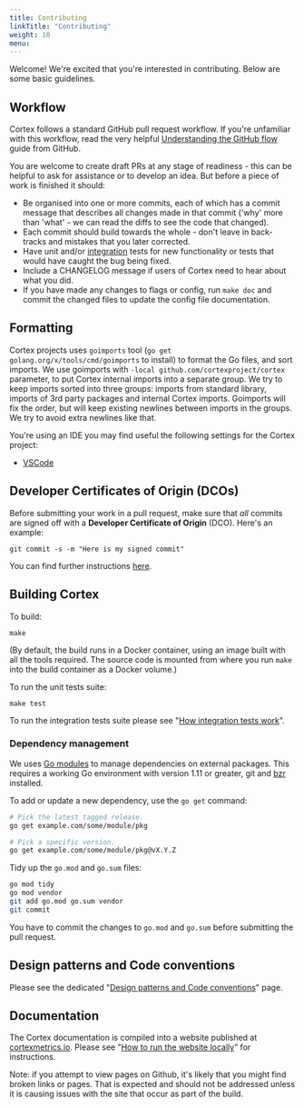 ```yaml
---
title: Contributing
linkTitle: "Contributing"
weight: 10
menu:
---
```


Welcome! We're excited that you're interested in contributing. Below are some basic guidelines.

## Workflow

Cortex follows a standard GitHub pull request workflow. If you're unfamiliar with this workflow, read the very helpful [Understanding the GitHub flow](https://guides.github.com/introduction/flow/) guide from GitHub.

You are welcome to create draft PRs at any stage of readiness - this
can be helpful to ask for assistance or to develop an idea. But before
a piece of work is finished it should:

* Be organised into one or more commits, each of which has a commit message that describes all changes made in that commit ('why' more than 'what' - we can read the diffs to see the code that changed).
* Each commit should build towards the whole - don't leave in back-tracks and mistakes that you later corrected.
* Have unit and/or [integration](./how-integration-tests-work.md) tests for new functionality or tests that would have caught the bug being fixed.
* Include a CHANGELOG message if users of Cortex need to hear about what you did.
* If you have made any changes to flags or config, run `make doc` and commit the changed files to update the config file documentation.

## Formatting

Cortex projects uses `goimports` tool (`go get golang.org/x/tools/cmd/goimports` to install) to format the Go files, and sort imports. We use goimports with `-local github.com/cortexproject/cortex` parameter, to put Cortex internal imports into a separate group. We try to keep imports sorted into three groups: imports from standard library, imports of 3rd party packages and internal Cortex imports. Goimports will fix the order, but will keep existing newlines between imports in the groups. We try to avoid extra newlines like that.

You're using an IDE you may find useful the following settings for the Cortex project:

- [VSCode](vscode-goimports-settings.json)


## Developer Certificates of Origin (DCOs)

Before submitting your work in a pull request, make sure that *all* commits are signed off with a **Developer Certificate of Origin** (DCO). Here's an example:

```shell
git commit -s -m "Here is my signed commit"
```

You can find further instructions [here](https://github.com/probot/dco#how-it-works).

## Building Cortex

To build:
```
make
```

(By default, the build runs in a Docker container, using an image built
with all the tools required. The source code is mounted from where you
run `make` into the build container as a Docker volume.)

To run the unit tests suite:
```
make test
```

To run the integration tests suite please see "[How integration tests work](./how-integration-tests-work.md)".

### Dependency management

We uses [Go modules](https://golang.org/cmd/go/#hdr-Modules__module_versions__and_more) to manage dependencies on external packages.
This requires a working Go environment with version 1.11 or greater, git and [bzr](http://wiki.bazaar.canonical.com/Download) installed.

To add or update a new dependency, use the `go get` command:

```bash
# Pick the latest tagged release.
go get example.com/some/module/pkg

# Pick a specific version.
go get example.com/some/module/pkg@vX.Y.Z
```

Tidy up the `go.mod` and `go.sum` files:

```bash
go mod tidy
go mod vendor
git add go.mod go.sum vendor
git commit
```

You have to commit the changes to `go.mod` and `go.sum` before submitting the pull request.

## Design patterns and Code conventions

Please see the dedicated "[Design patterns and Code conventions](design-patterns-and-conventions.md)" page.

## Documentation

The Cortex documentation is compiled into a website published at [cortexmetrics.io](https://cortexmetrics.io/). Please see "[How to run the website locally](./how-to-run-website-locally.md)" for instructions.

Note: if you attempt to view pages on Github, it's likely that you might find broken links or pages. That is expected and should not be addressed unless it is causing issues with the site that occur as part of the build.
